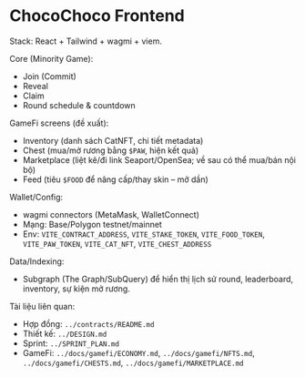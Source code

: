 # ChocoChoco Frontend

Stack: React + Tailwind + wagmi + viem.

Core (Minority Game):
- Join (Commit)
- Reveal
- Claim
- Round schedule & countdown

GameFi screens (đề xuất):
- Inventory (danh sách CatNFT, chi tiết metadata)
- Chest (mua/mở rương bằng `$PAW`, hiện kết quả)
- Marketplace (liệt kê/đi link Seaport/OpenSea; về sau có thể mua/bán nội bộ)
- Feed (tiêu `$FOOD` để nâng cấp/thay skin – mở dần)

Wallet/Config:
- wagmi connectors (MetaMask, WalletConnect)
- Mạng: Base/Polygon testnet/mainnet
- Env: `VITE_CONTRACT_ADDRESS`, `VITE_STAKE_TOKEN`, `VITE_FOOD_TOKEN`, `VITE_PAW_TOKEN`, `VITE_CAT_NFT`, `VITE_CHEST_ADDRESS`

Data/Indexing: 
- Subgraph (The Graph/SubQuery) để hiển thị lịch sử round, leaderboard, inventory, sự kiện mở rương.

Tài liệu liên quan:
- Hợp đồng: `../contracts/README.md`
- Thiết kế: `../DESIGN.md`
- Sprint: `../SPRINT_PLAN.md`
- GameFi: `../docs/gamefi/ECONOMY.md`, `../docs/gamefi/NFTS.md`, `../docs/gamefi/CHESTS.md`, `../docs/gamefi/MARKETPLACE.md`

